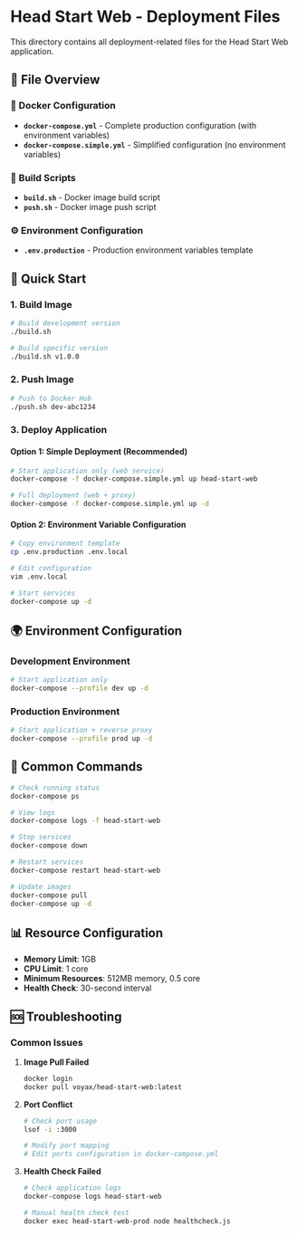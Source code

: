 # Head Start Web - Deployment Files

This directory contains all deployment-related files for the Head Start Web application.

## 📁 File Overview

### 🐳 Docker Configuration

- **`docker-compose.yml`** - Complete production configuration (with environment variables)
- **`docker-compose.simple.yml`** - Simplified configuration (no environment variables)

### 🔧 Build Scripts

- **`build.sh`** - Docker image build script
- **`push.sh`** - Docker image push script

### ⚙️ Environment Configuration

- **`.env.production`** - Production environment variables template

## 🚀 Quick Start

### 1. Build Image

```bash
# Build development version
./build.sh

# Build specific version
./build.sh v1.0.0
```

### 2. Push Image

```bash
# Push to Docker Hub
./push.sh dev-abc1234
```

### 3. Deploy Application

#### Option 1: Simple Deployment (Recommended)

```bash
# Start application only (web service)
docker-compose -f docker-compose.simple.yml up head-start-web

# Full deployment (web + proxy)
docker-compose -f docker-compose.simple.yml up -d
```

#### Option 2: Environment Variable Configuration

```bash
# Copy environment template
cp .env.production .env.local

# Edit configuration
vim .env.local

# Start services
docker-compose up -d
```

## 🌍 Environment Configuration

### Development Environment

```bash
# Start application only
docker-compose --profile dev up -d
```

### Production Environment

```bash
# Start application + reverse proxy
docker-compose --profile prod up -d
```

## 🔧 Common Commands

```bash
# Check running status
docker-compose ps

# View logs
docker-compose logs -f head-start-web

# Stop services
docker-compose down

# Restart services
docker-compose restart head-start-web

# Update images
docker-compose pull
docker-compose up -d
```

## 📊 Resource Configuration

- **Memory Limit**: 1GB
- **CPU Limit**: 1 core
- **Minimum Resources**: 512MB memory, 0.5 core
- **Health Check**: 30-second interval

## 🆘 Troubleshooting

### Common Issues

1. **Image Pull Failed**
   ```bash
   docker login
   docker pull voyax/head-start-web:latest
   ```

2. **Port Conflict**
   ```bash
   # Check port usage
   lsof -i :3000
   
   # Modify port mapping
   # Edit ports configuration in docker-compose.yml
   ```

3. **Health Check Failed**
   ```bash
   # Check application logs
   docker-compose logs head-start-web
   
   # Manual health check test
   docker exec head-start-web-prod node healthcheck.js
   ```
